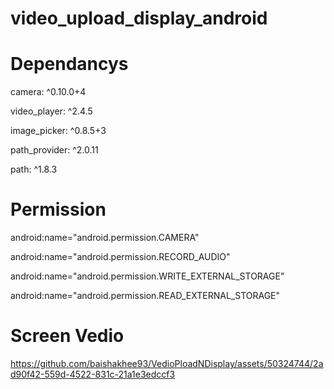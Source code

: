 # video_upload_display_android

# Dependancys
  camera: ^0.10.0+4
  
  video_player: ^2.4.5
  
  image_picker: ^0.8.5+3
  
  path_provider: ^2.0.11
  
  path: ^1.8.3

# Permission

 android:name="android.permission.CAMERA"
  
 android:name="android.permission.RECORD_AUDIO"
    
android:name="android.permission.WRITE_EXTERNAL_STORAGE"
    
android:name="android.permission.READ_EXTERNAL_STORAGE"

# Screen Vedio

https://github.com/baishakhee93/VedioPloadNDisplay/assets/50324744/2ad90f42-559d-4522-831c-21a1e3edccf3

